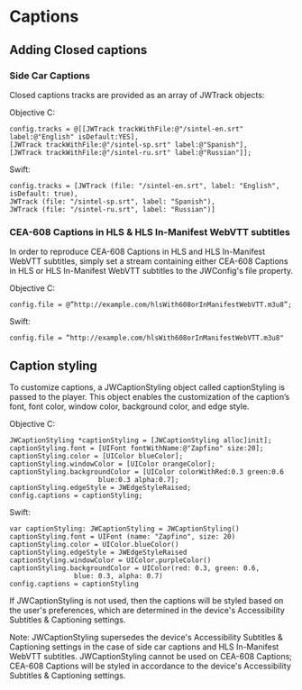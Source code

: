 # Captions

## Adding Closed captions

### Side Car Captions

Closed captions tracks are provided as an array of JWTrack objects:

Objective C:   

	config.tracks = @[[JWTrack trackWithFile:@"/sintel-en.srt" label:@"English" isDefault:YES],
	[JWTrack trackWithFile:@"/sintel-sp.srt" label:@"Spanish"],
	[JWTrack trackWithFile:@"/sintel-ru.srt" label:@"Russian"]];

Swift:   

	config.tracks = [JWTrack (file: "/sintel-en.srt", label: "English", isDefault: true),
	JWTrack (file: "/sintel-sp.srt", label: "Spanish"),
	JWTrack (file: "/sintel-ru.srt", label: "Russian")]

### CEA-608 Captions in HLS & HLS In-Manifest WebVTT subtitles

In order to reproduce CEA-608 Captions in HLS and HLS In-Manifest WebVTT subtitles, simply set a stream containing either CEA-608 Captions in HLS or HLS In-Manifest WebVTT subtitles to the JWConfig's file property.

Objective C:

    config.file = @”http://example.com/hlsWith608orInManifestWebVTT.m3u8”; 

Swift:

    config.file = “http://example.com/hlsWith608orInManifestWebVTT.m3u8"

## Caption styling

To customize captions, a JWCaptionStyling object called captionStyling is passed to the player. This object enables the customization of the caption’s font, font color, window color, background color, and edge style.

Objective C:  

	JWCaptionStyling *captionStyling = [JWCaptionStyling alloc]init];
	captionStyling.font = [UIFont fontWithName:@"Zapfino" size:20];
	captionStyling.color = [UIColor blueColor];
	captionStyling.windowColor = [UIColor orangeColor];
	captionStyling.backgroundColor = [UIColor colorWithRed:0.3 green:0.6 
	                      blue:0.3 alpha:0.7];
	captionStyling.edgeStyle = JWEdgeStyleRaised;
	config.captions = captionStyling;

Swift:

	var captionStyling: JWCaptionStyling = JWCaptionStyling()
	captionStyling.font = UIFont (name: "Zapfino", size: 20)
	captionStyling.color = UIColor.blueColor()
	captionStyling.edgeStyle = JWEdgeStyleRaised
	captionStyling.windowColor = UIColor.purpleColor()
	captionStyling.backgroundColor = UIColor(red: 0.3, green: 0.6, 
	                blue: 0.3, alpha: 0.7)
	config.captions = captionStyling

If JWCaptionStyling is not used, then the captions will be styled based on the user's preferences, which are determined in the device's Accessibility Subtitles & Captioning settings.

Note: JWCaptionStyling supersedes the device's Accessibility Subtitles & Captioning settings in the case of side car captions and HLS In-Manifest WebVTT subtitles. JWCaptionStyling cannot be used on CEA-608 Captions; CEA-608 Captions will be styled in accordance to the device's Accessibility Subtitles & Captioning settings.